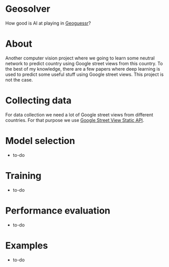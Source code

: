 # Geosolver
How good is AI at playing in [Geoguessr](https://www.geoguessr.com/)?
# About
Another computer vision project where we going to learn some neutral network to predict country using Google street views from this country. To the best of my knowledge, there are a few papers where deep learning is used to predict some useful stuff using Google street views. This project is not the case. 
# Collecting data
For data collection we need a lot of Google street views from different countries. For that purpose we use [Google 
Street View Static API](https://developers.google.com/maps/documentation/streetview/overview).
# Model selection
* to-do
# Training
* to-do
# Performance evaluation
* to-do
# Examples
* to-do
